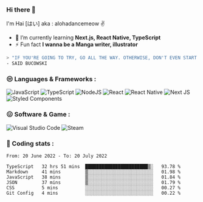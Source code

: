 ### Hi there 👋 
I'm Hai [はい] aka : alohadancemeow :v:

- 🌱 I’m currently learning **Next.js, React Native, TypeScript**
- ⚡ Fun fact **I wanna be a Manga writer, illustrator**

```bash
> "IF YOU'RE GOING TO TRY, GO ALL THE WAY. OTHERWISE, DON'T EVEN START." 
- SAID BUCOWSKI
```

### :unamused: Languages & Frameworks :

![JavaScript](https://img.shields.io/badge/javascript-%23323330.svg?style=for-the-badge&logo=javascript&logoColor=%23F7DF1E)
![TypeScript](https://img.shields.io/badge/typescript-%23007ACC.svg?style=for-the-badge&logo=typescript&logoColor=white)
![NodeJS](https://img.shields.io/badge/node.js-6DA55F?style=for-the-badge&logo=node.js&logoColor=white)
![React](https://img.shields.io/badge/react-%2320232a.svg?style=for-the-badge&logo=react&logoColor=%2361DAFB)
![React Native](https://img.shields.io/badge/react_native-%2320232a.svg?style=for-the-badge&logo=react&logoColor=%2361DAFB)
![Next JS](https://img.shields.io/badge/Next-black?style=for-the-badge&logo=next.js&logoColor=white)
![Styled Components](https://img.shields.io/badge/styled--components-DB7093?style=for-the-badge&logo=styled-components&logoColor=white)


### :confounded: Software & Game :

![Visual Studio Code](https://img.shields.io/badge/Visual%20Studio%20Code-0078d7.svg?style=for-the-badge&logo=visual-studio-code&logoColor=white)
![Steam](https://img.shields.io/badge/steam-%23000000.svg?style=for-the-badge&logo=steam&logoColor=white)

### :sneezing_face: Coding stats :

<!--START_SECTION:waka-->

```text
From: 20 June 2022 - To: 20 July 2022

TypeScript   32 hrs 51 mins  ███████████████████████▒░   93.78 %
Markdown     41 mins         ▒░░░░░░░░░░░░░░░░░░░░░░░░   01.98 %
JavaScript   38 mins         ▒░░░░░░░░░░░░░░░░░░░░░░░░   01.84 %
JSON         37 mins         ▒░░░░░░░░░░░░░░░░░░░░░░░░   01.79 %
CSS          5 mins          ░░░░░░░░░░░░░░░░░░░░░░░░░   00.27 %
Git Config   4 mins          ░░░░░░░░░░░░░░░░░░░░░░░░░   00.22 %
```

<!--END_SECTION:waka-->
